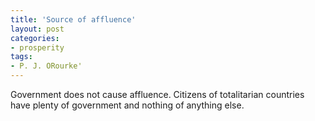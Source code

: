 ```yaml
---
title: 'Source of affluence'
layout: post
categories:
- prosperity
tags:
- P. J. ORourke'
---
```


Government does not cause affluence. Citizens of totalitarian countries have plenty of government and nothing of anything else.